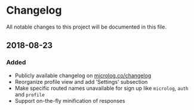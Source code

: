 # Changelog
All notable changes to this project will be documented in this file.

## 2018-08-23
### Added
- Publicly available changelog on [microlog.co/changelog](https://microlog.co/changelog)
- Reorganize profile view and add 'Settings' subsection
- Make specific routed names unavailable for sign up like `microlog`, `auth` and `profile`
- Support on-the-fly minification of responses